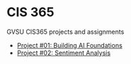 # CIS 365
GVSU CIS365 projects and assignments

* [Project #01: Building AI Foundations][Project1]
* [Project #02: Sentiment Analysis][Project2]

[Project1]: https://github.com/josiahcampbell/cis365/tree/master/project1
[Project2]: https://github.com/josiahcampbell/cis365/tree/master/project2

